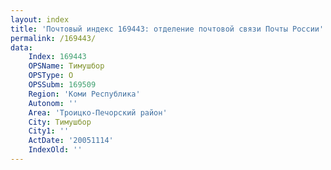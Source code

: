 ```yaml
---
layout: index
title: 'Почтовый индекс 169443: отделение почтовой связи Почты России'
permalink: /169443/
data:
    Index: 169443
    OPSName: Тимушбор
    OPSType: О
    OPSSubm: 169509
    Region: 'Коми Республика'
    Autonom: ''
    Area: 'Троицко-Печорский район'
    City: Тимушбор
    City1: ''
    ActDate: '20051114'
    IndexOld: ''
---
```

